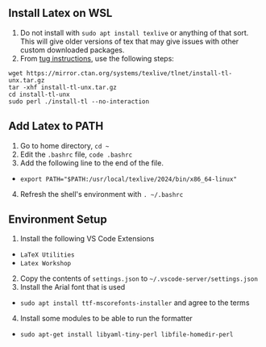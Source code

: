 ## Install Latex on WSL
1. Do not install with `sudo apt install texlive` or anything of that sort. This will give older versions of tex that may give issues with other custom downloaded packages.
2. From [tug instructions](https://www.tug.org/texlive/quickinstall.html), use the following steps:
```
wget https://mirror.ctan.org/systems/texlive/tlnet/install-tl-unx.tar.gz
tar -xhf install-tl-unx.tar.gz
cd install-tl-unx
sudo perl ./install-tl --no-interaction
```

## Add Latex to PATH
1. Go to home directory, `cd ~`
2. Edit the `.bashrc` file, `code .bashrc`
3. Add the following line to the end of the file.
- `export PATH="$PATH:/usr/local/texlive/2024/bin/x86_64-linux"`
4. Refresh the shell's environment with `. ~/.bashrc`

## Environment Setup
1. Install the following VS Code Extensions
- `LaTeX Utilities`
- `Latex Workshop`
2. Copy the contents of `settings.json` to `~/.vscode-server/settings.json`
3. Install the Arial font that is used
- `sudo apt install ttf-mscorefonts-installer` and agree to the terms
4. Install some modules to be able to run the formatter
- `sudo apt-get install libyaml-tiny-perl libfile-homedir-perl`

##
